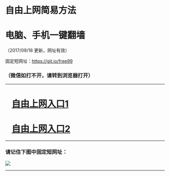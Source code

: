 ﻿# 自由上网简易方法

# 电脑、手机一键翻墙

（2017/09/18 更新，网址有效）

固定短网址：https://git.io/free99

### （微信如打不开，请转到浏览器打开）


***





# &nbsp;&nbsp; <a href="http://ft1498310276.fwq-tz1005.info/fwqtz01.html?t=091800124596 " target="_blank">自由上网入口1</a>
# &nbsp;&nbsp; <a href="http://ft2476029116.fwq-tz1006.info/fwqtz02.html?t=09180019767 " target="_blank">自由上网入口2</a>
***

### 请记住下图中固定短网址：

<img src="https://s3-us-west-2.amazonaws.com/fwq-1001/yjfq-20170905okok.png" /> 


***

